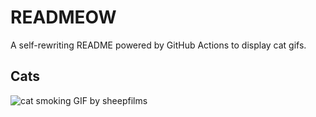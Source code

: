 # READMEOW

A self-rewriting README powered by GitHub Actions to display cat gifs.

## Cats

![cat smoking GIF by sheepfilms](https://media3.giphy.com/media/l0ExdMHUDKteztyfe/200.gif?cid=9acd02daufm0cuwaimk6i1g5sw1z05sddcbo5olzvrdjuq8j&ep=v1_gifs_search&rid=200.gif&ct=g)
